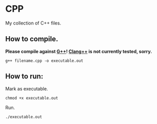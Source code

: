 # CPP

My collection of C++ files.

## How to compile.

**Please compile against [G++](https://gcc.gnu.org/)! [Clang++](https://clang.llvm.org/) is not currently tested, sorry.**

`g++ filename.cpp -o executable.out`

## How to run: 

Mark as executable.

`chmod +x executable.out`

Run.

`./executable.out`
